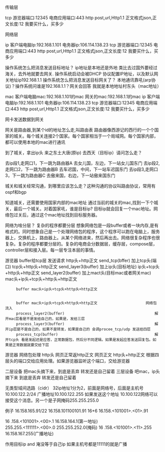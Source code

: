 传输层

tcp    游览器端口:12345
       电商应用端口:443
http   post,url,Http1.1 正文格式json,正文长度:12
	   我要买什么，买多少
	   
网络层

		
ip	   客户端电脑Ip:192.168.1.101
	   电务器ip:106.114.138.23
tcp    游览器端口:12345
       电商应用端口:443
http   post,url,Http1.1 正文格式json,正文长度:12
	   我要买什么，买多少
	   
	   
操作系统怎么把消息发送目标地址？
ip地址是本地还是外地
类比去过国外要经过海关，去外地就要去网关.
操作系统启动会被DHCP 协议配置IP地址，以及默认网关地址ip192.168.1.1
操作系统怎么把消息发送目标网关了？
本地通讯靠吼(arp协议)？操作系统问谁是192.168.1.1？网关会回答 我就是本地地址村东头（mac地址）

mac    客户端电脑mac:192.168.1.101的mac
	   网关的mac:192.168.1.1的mac
ip	   客户端电脑Ip:192.168.1.101
	   电务器ip:106.114.138.23
tcp    游览器端口:12345
       电商应用端口:443
http   post,url,Http1.1 正文格式json,正文长度:12
	   我要买什么，买多少

网卡发送数据到网关

网关是路由器,到某个id的地址怎么走,叫路由表
路由器像西游记的西行的一个个国家的城关。每个城关连接2个国家。每个国家相当于一个局域网。每个国家内部，都可以使用本地的mac进行通讯

到了城关，拿出ip头 来之东土大唐(原ip) 去西天（目标ip）请问怎么走？

去ip段1,走网口1，下一跳为路由器A    去女儿国，左边，下一站女儿国东门
去ip段2,走网口2，下一跳为路由器B    去车迟国，中间，下一站车迟国东门
去ip段3,走网口3，下一跳为路由器C    去傲来国，右边，下一站傲来国东门

城关和城关经常沟通，到哪里应该怎么走？这种沟通的协议叫路由协议，常用有ospf和bgp

知道城关，还需要使用国家内部的mac地址
通过当前的城关的mac,找到一下个城关，最后一个城关。对着国家吼，谁是目标ip?
目标ip就会回复一个mac地址。网络包过关后，通过这个mac地址找到目标服务器。


网络为啥分层？
复杂的程序都要分层
想象网络包是一段buffer或者一块内存,是有格式的。同时想象自己是一个处理网络包的程序，这个程序可以跑在电脑上，服务器上，交换机上，路由器上。从某个网络进来，然后再出去。网络很复杂程序也很复杂。复杂的程序都要分层的。复杂的电商会分数据层，缓存层，compose层，controller层和接入层。每一层专注本层的事情。


游览器   buffer给tcp层 		 发送请求  						http头+http正文 
         send_tcp(bffer)	 加上tcp头(端口) 				tcp头+http头+http正文
		 send_layer3(buffer) 加上ip头(目标地址) 			ip头+tcp头+http头+http正文
		 send_layer2(buffer) 加上mact头(目标mac或者网关mac) mac头+ip头+tcp头+http头+http正文
		 
		 buffer mac头+ip头+tcp头+http头+http正文
		 
		 
		 buffer mac头+ip头+tcp头+http头+http正文						网络包流入
		 process_layer2(buffer)											解开mac层看是不是发给自己的，如果是，发给三层
		 process_layer3(buffer)											解开ip层是不是自己的，如果不是转发，如果是自己的 会调procee_tcp/udp 发送给四层
		 process_tcp(buffer)											解开tcp头 看是发起还是应答，正常数据包，然后分不同逻辑。如果是发起应答发送回复包。如果是正常数据就要交给下层
游览器   网络包处理 http头	网页正常返http正文 网页正文 http头+http正文 根据四层头的端口交给应用处理。如果游览器监听这个端口，交给游览器



二层设备 把mac头摘下来，到底是丢弃 转发还是自己留着
三层设备 吧mac，ip头摘下来 到底是丢弃 转发还是自己留着

无类型域间选路（cidr）
32ip地址1分为2，前面是网络号，后面是主机号
		10.100.122.2/24
广播地址10.100.122.255 如果发送这个地址 10.100.122网络可以接受这个消息。另一个是子网掩码255.255.255.0

例子 16.158.165.91/22
16.158.101100101.91  16+6
16.158.<101001>.<01>.91

16 .158.<101001>.<00>.1    16.158.164.1(第一地址)  
255.255.<111111>.<00>.0    255.255.252.0(掩码)
16 .158.<101001>.<11>.255  16.158.167.255(广播地址)


作用目标ip and 淹没等于自己ip
如果主机号都是11111的就是广播
	










